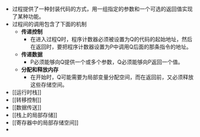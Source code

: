 - 过程提供了一种封装代码的方式，用一组指定的参数和一个可选的返回值实现了某种功能。
- 过程间的调用包含了下面的机制
	- **传递控制**
		- 在进入过程Q时，程序计数器必须被设置为Q的代码的起始地址，然后在返回时，要把程序计数器设置为P中调用Q后面的那条指令的地址。
	- **传递数据**
		- P必须能够向Q提供一个或多个参数，Q必须能够向P返回一个值。
	- **分配和释放内存**
		- 在开始时，Q可能需要为局部变量分配空间，而在返回前，又必须释放这些存储空间。
- [[运行时栈]]
- [[转移控制]]
- [[数据传送]]
- [[栈上的局部存储]]
- [[寄存器中的局部存储空间]]
-